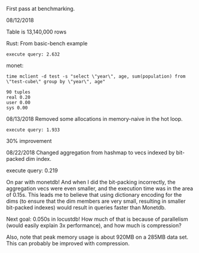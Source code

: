 First pass at benchmarking.

08/12/2018

Table is 13,140,000 rows

Rust:
From basic-bench example
```
execute query: 2.632
```

monet:
```
time mclient -d test -s "select \"year\", age, sum(population) from \"test-cube\" group by \"year\", age"

90 tuples
real 0.20
user 0.00
sys 0.00
```

08/13/2018
Removed some allocations in memory-naive in the hot loop.
```
execute query: 1.933
```
30% improvement

08/22/2018
Changed aggregation from hashmap to vecs indexed by bit-packed dim index.

execute query: 0.219

On par with monetdb! And when I did the bit-packing incorrectly, the aggregation vecs were even smaller, and the execution time was in the area of 0.15s. This leads me to believe that using dictionary encoding for the dims (to ensure that the dim members are very small, resulting in smaller bit-packed indexes) would result in queries faster than Monetdb.

Next goal: 0.050s in locustdb! How much of that is because of parallelism (would easily explain 3x performance), and how much is compression?

Also, note that peak memory usage is about 920MB on a 285MB data set. This can probably be improved with compression.
